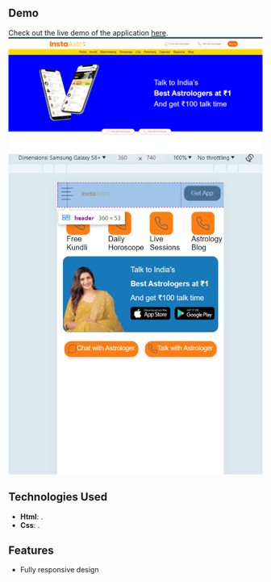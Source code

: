 ## Demo

Check out the live demo of the application [here](https://akm005.github.io/instaastro-assignment/).
![image](https://github.com/akm005/instaastro-assignment/blob/main/WEB.PNG)
![image](https://github.com/akm005/instaastro-assignment/blob/main/mobile.PNG)


## Technologies Used

- **Html**: .
- **Css**: .

## Features

- Fully responsive design
